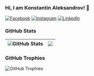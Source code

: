 ### Hi, I am Konstantin Aleksandrov! 👋

[![Facebook](https://img.shields.io/badge/-Facebook-00B2FF?style=flat-square&logo=Facebook&logoColor=white)](https://www.facebook.com/КонстантинАлександров/)
[![Instagram](https://img.shields.io/badge/-Instagram-e4405f?style=flat-square&logo=Instagram&logoColor=white)](https://www.instagram.com/thatguytiti/) 
[![LinkedIn](https://img.shields.io/badge/-LinkedIn-0e76a8?style=flat-square&logo=Linkedin&logoColor=white)]() 

### GitHub Stats

| <img align="center" src="https://github-readme-stats.vercel.app/api?username=Konstantin2208&count_private=true&show_icons=true&include_all_commits=true&hide_border=true&hide=contribs" alt="GitHub Stats" /> | <img align="center" src="https://github-readme-stats.vercel.app/api/top-langs/?username=Konstantin2208&layout=compact&hide_border=true" /> |
| ------------- | ------------- |

### GitHub Trophies

<img align="center" src="https://github-profile-trophy.vercel.app/?username=Konstantin2208&rank=-C,-B" alt="GitHub Trophies" />
